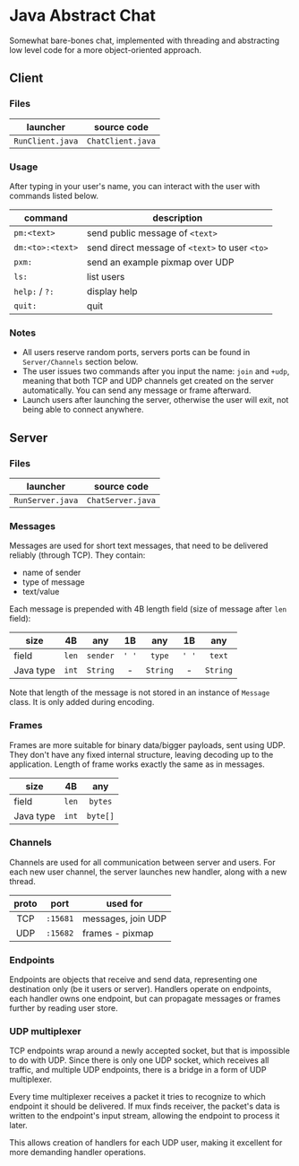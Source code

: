 # Java Abstract Chat

Somewhat bare-bones chat, implemented with threading and abstracting low level code for a more object-oriented approach.

## Client

### Files

|     launcher     |    source code    |
|:----------------:|:-----------------:|
| `RunClient.java` | `ChatClient.java` |

### Usage

After typing in your user's name, you can interact with the user with commands listed below.

| command          | description                                    |
|------------------|------------------------------------------------|
| `pm:<text>`      | send public message of `<text>`                |
| `dm:<to>:<text>` | send direct message of `<text>` to user `<to>` |
| `pxm:`           | send an example pixmap over UDP                |
| `ls:`            | list users                                     |
| `help:` / `?:`   | display help                                   |
| `quit:`          | quit                                           |

### Notes

- All users reserve random ports, servers ports can be found in `Server/Channels` section below.
- The user issues two commands after you input the name: `join` and `+udp`, meaning that both TCP and UDP channels get
  created on the server automatically. You can send any message or frame afterward.
- Launch users after launching the server, otherwise the user will exit, not being able to connect anywhere.

## Server

### Files

|     launcher     |    source code    |
|:----------------:|:-----------------:|
| `RunServer.java` | `ChatServer.java` |

### Messages

Messages are used for short text messages, that need to be delivered reliably (through TCP). They contain:

- name of sender
- type of message
- text/value

Each message is prepended with 4B length field (size of message after `len` field):

| size      |  4B   |   any    |  1B   |   any    |  1B   |   any    |
|-----------|:-----:|:--------:|:-----:|:--------:|:-----:|:--------:|
| field     | `len` | `sender` | `' '` |  `type`  | `' '` |  `text`  |
| Java type | `int` | `String` |   -   | `String` |   -   | `String` |

Note that length of the message is not stored in an instance of `Message` class. It is only added during encoding.

### Frames

Frames are more suitable for binary data/bigger payloads, sent using UDP. They don't have any fixed internal structure,
leaving decoding up to the application. Length of frame works exactly the same as in messages.

| size      |  4B   |   any    |
|-----------|:-----:|:--------:|
| field     | `len` | `bytes`  |
| Java type | `int` | `byte[]` |

### Channels

Channels are used for all communication between server and users. For each new user channel, the server launches new
handler, along with a new thread.

| proto | port     | used for           |  
|:-----:|----------|--------------------|
|  TCP  | `:15681` | messages, join UDP |
|  UDP  | `:15682` | frames - pixmap    |

### Endpoints

Endpoints are objects that receive and send data, representing one destination only (be it users or server). Handlers
operate on endpoints, each handler owns one endpoint, but can propagate messages or frames further by reading user 
store.

### UDP multiplexer

TCP endpoints wrap around a newly accepted socket, but that is impossible to do with UDP. Since there is only one UDP
socket, which receives all traffic, and multiple UDP endpoints, there is a bridge in a form of UDP multiplexer.

Every time multiplexer receives a packet it tries to recognize to which endpoint it should be delivered. If mux finds
receiver, the packet's data is written to the endpoint's input stream, allowing the endpoint to process it later.

This allows creation of handlers for each UDP user, making it excellent for more demanding handler operations.
